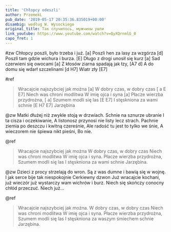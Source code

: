 ```yaml
---
title: 'Chłopcy odeszli'
author: PrzemekL
pub_date: '2019-05-17 20:35:36.835019+00:00'
disambig: według W. Wysockiego
original_title: Так случилось, мужчины ушли
link_youtube: https://www.youtube.com/watch?v=QyXQrnmlG_0
capo_fret: 1
---
```


#zw
Chłopcy poszli, było trzeba i już.	[a]
Poszli hen za lasy za wzgórza [d]
Poszli tam gdzie wichura i burza. [E]
Długo z drogi unosił się kurz [a]
Sad czerwieni się owocami [a]
Z kłosów ziarna spadają jak łzy, [A7 d]
A do domu się wdarł szczelinami [d H7]
Wiatr zły [E7]

#ref
>Wracajcie najszybciej jak można [a]
>W dobry czas, w dobry czas [	a E E7]
>Niech was chroni modlitwa 
>W imię ojca i syna [a]
>Płacze wierzba przydrożna, [	a]
>Szumem modli się las [E E7]
>I stęskniona za wami schnie [E H7 E7]
>Jarzębina

@zw
Matki dłużej niż zwykle stoją w drzwiach.
Schnie na sznurze ubranie
I ta cisza i oczekiwanie,
A listonosz przynosi nie listy lecz strach.
Pachnie ziemia po deszczu i kwitną czereśnie,
Ale radość tu jest to tylko we śnie,
A wieczorem nie śpiewa nikt pieśni,
Bo nie.

@ref
>Wracajcie najszybciej jak można
>W dobry czas, w dobry czas
>Niech was chroni modlitwa
>W imię ojca i syna.
>Płacze wierzba przydrożna,
>Szumem modli się las
>I stęskniona za wami schnie
>Jarzębina.

@zw
Dzieci z procy strzelają do wron.
Są z was dumne i bawią się w wojnę.
I jak serce bije tak niespokojnie
Cerkiewny dzwon
Już wracajcie kochani, już wieczór
już wystarczy wam wichrów i burz.
Niech się skończy conocny chłód przeczuć.
Niech już...

@ref
>Wracajcie najszybciej jak można.
>W dobry czas, w dobry czas
>Niech was chroni modlitwa
>W imię ojca i syna.
>Płacze wierzba przydrożna,
>Szumem modli się las
>I stęskniona za waszym śmiechem schnie
>Jarzębina.
